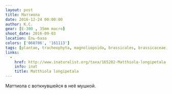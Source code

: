 ```yaml
---
layout: post
title: Маттиола
date: 2016-12-24 00:00:00
author: К.С.
gear: [E-300 , 35mm macro]
shoot_date: 2016-09-03
location: Ёль-база
colors: ['060706', '161113']
tags: [plantae, tracheophyta, magnoliopsida, brassicales, brassicaceae, matthiola, matthiola longipetala]
links:
  -
    href: http://www.inaturalist.org/taxa/165202-Matthiola-longipetala
    info: inat
    title: Matthiola longipetala
---
```


Маттиола с воткнувшейся в неё мушкой.
